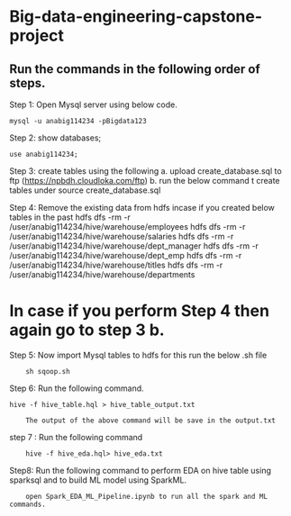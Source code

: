 # Big-data-engineering-capstone-project

## Run the commands in the following order of steps.
Step 1: Open Mysql server using below code.
	
	mysql -u anabig114234 -pBigdata123

Step 2: show databases;

	use anabig114234;

Step 3: create tables using the following
        a. upload create_database.sql to ftp (https://npbdh.cloudloka.com/ftp)
        b. run the below command t create tables under
           source create_database.sql

Step 4: Remove the existing data from hdfs incase if you created below tables in the past
    hdfs dfs -rm -r  /user/anabig114234/hive/warehouse/employees
	hdfs dfs -rm -r  /user/anabig114234/hive/warehouse/salaries
	hdfs dfs -rm -r  /user/anabig114234/hive/warehouse/dept_manager
	hdfs dfs -rm -r  /user/anabig114234/hive/warehouse/dept_emp
	hdfs dfs -rm -r  /user/anabig114234/hive/warehouse/titles
	hdfs dfs -rm -r  /user/anabig114234/hive/warehouse/departments

# In case if you perform Step 4 then again go to step 3 b.


Step 5: Now import Mysql tables to hdfs for this run the below .sh file

        sh sqoop.sh

Step 6: Run the following command.
	
	hive -f hive_table.hql > hive_table_output.txt

        The output of the above command will be save in the output.txt 

step 7 : Run the following command

        hive -f hive_eda.hql> hive_eda.txt

Step8: Run the following command to perform EDA on hive table using sparksql and to build ML model using SparkML.

		open Spark_EDA_ML_Pipeline.ipynb to run all the spark and ML commands.
	
